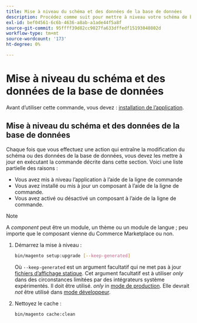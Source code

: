 ```yaml
---
title: Mise à niveau du schéma et des données de la base de données
description: Procédez comme suit pour mettre à niveau votre schéma de base de données Adobe Commerce ou Magento Open Source.
exl-id: bef04561-6c6b-4636-a8ab-a1ade44f5a8f
source-git-commit: 95ffff39d82cc9027fa633dffedf15193040802d
workflow-type: tm+mt
source-wordcount: '173'
ht-degree: 0%

---
```


# Mise à niveau du schéma et des données de la base de données

Avant d’utiliser cette commande, vous devez : [installation de l’application](../advanced.md).

## Mise à niveau du schéma et des données de la base de données

Chaque fois que vous effectuez une action qui entraîne la modification du schéma ou des données de la base de données, vous devez les mettre à jour en exécutant la commande décrite dans cette section. Voici une liste partielle des raisons :

* Vous avez mis à niveau l’application à l’aide de la ligne de commande
* Vous avez installé ou mis à jour un composant à l’aide de la ligne de commande.
* Vous avez activé ou désactivé un composant à l’aide de la ligne de commande.

>[!NOTE]
>
>A *component* peut être un module, un thème ou un module de langue ; peu importe que le composant vienne du Commerce Marketplace ou non.

1. Démarrez la mise à niveau :

   ```bash
   bin/magento setup:upgrade [--keep-generated]
   ```

   Où `--keep-generated` est un argument facultatif qui ne met pas à jour [fichiers d’affichage statique](../../configuration/cli/static-view-file-deployment.md). Cet argument facultatif est à utiliser *only* dans des circonstances limitées par des intégrateurs système expérimentés. Il doit être utilisé. *only* in [mode de production](../../configuration/bootstrap/application-modes.md#production-mode). Elle devrait *not* être utilisé dans [mode développeur](../../configuration/bootstrap/application-modes.md#developer-mode).

1. Nettoyez le cache :

   ```bash
   bin/magento cache:clean
   ```
